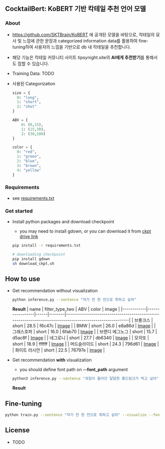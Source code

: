 ## CocktailBert: KoBERT 기반 칵테일 추천 언어 모델

### About

- https://github.com/SKTBrain/KoBERT 에 공개된 모델을 바탕으로, 칵테일의 묘사 및 느낌에 관한 문장과 categorized information data를 활용하여 fine-tuning하여 사용자의 느낌을 기반으로 db 내 칵테일을 추천합니다.
- 해당 기능은 칵테일 커뮤니티 사이트 tipsynight.site의 **AI에게 추천받기**를 통해서도 접할 수 있습니다.
- Training Data: TODO

- 사용된 Categorization

  ```python
  size = {
    0: "long",
    1: "short",
    2: "shot"
  }

  ABV = {
      0: (0,15),
      1: (15,30),
      2: (30,100)
  }

  color = {
    0: "red",
    1: "green",
    2: "blue",
    3: "brown",
    4: "yellow"
  }
  ```

### Requirements

- see [requirements.txt](https://github.com/AlongwithKiman/cocktailbert/blob/main/requirements.txt)

### Get started

- Install python packages and download checkpoint

  - you may need to install gdown, or you can download it from [ckpt drive link](https://drive.google.com/file/d/1olPNiRHSs1qzyHxFb72cR4Sw8OX87dSW/view)

  ```sh
  pip install -r requirements.txt

  # downloading checkpoint
  pip install gdown
  sh download_ckpt.sh
  ```

## How to use

- Get recommendation without visualization

  ```sh
  python inference.py --sentence "자기 전 한 잔으로 취하고 싶어"

  ```

  **Result**
  | name | filter_type_two | ABV | color | image |
  |------------|-----------------|------|--------|----------------------------------------------------------------------------------------------------------|
  | 브롱크스 | short | 28.5 | f6c47c | [Image](https://qualla-image.s3.ap-northeast-2.amazonaws.com/brunch.jpg) |
  | BMW | short | 26.0 | e8a86d | [Image](https://qualla-image.s3.ap-northeast-2.amazonaws.com/bmw.jpg) |
  | 그래스호퍼 | short | 16.0 | 6fab70 | [Image](https://qualla-image.s3.ap-northeast-2.amazonaws.com/grasshopper.jpg) |
  | 브랜디 에그노그 | short | 15.7 | d5ac8f | [Image](https://qualla-image.s3.ap-northeast-2.amazonaws.com/brandy-eggnog.jpg) |
  | 네그로니 | short | 27.7 | db6340 | [Image](https://qualla-image.s3.ap-northeast-2.amazonaws.com/negroni.jpg) |
  | 모히또 | short | 18.9 | ffffff | [Image](https://qualla-image.s3.ap-northeast-2.amazonaws.com/mojito.jpg) |
  | 머드슬라이드 | short | 24.3 | 796d61 | [Image](https://qualla-image.s3.ap-northeast-2.amazonaws.com/mudslide.jpg) |
  | 화이트 러시안 | short | 22.5 | 76797e | [Image](https://qualla-image.s3.ap-northeast-2.amazonaws.com/white-russian.jpg) |

- Get recommendation **with** visualization

  - you should define font path on **--font_path** argument

  ```sh
  python3 inference.py --sentence "과일이 들어간 달달한 롱드링크가 먹고 싶어" --visualize --font_path "./fonts/NanumGothic.ttf"

  ```

  **Result**

## Fine-tuning

```sh
python train.py --sentence "자기 전 한 잔으로 취하고 싶어" --visualize --font_path "./fonts/NanumGothic.ttf"

```

## License

- TODO
